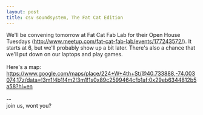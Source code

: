 ```yaml
---
layout: post
title: csv soundsystem, The Fat Cat Edition
---
```

We'll be convening tomorrow at Fat Cat Fab Lab for their Open House Tuesdays (<a href="http://www.meetup.com/fat-cat-fab-lab/events/177243572/">http://www.meetup.com/fat-cat-fab-lab/events/177243572/</a>). It starts at 6, but we'll probably show up a bit later. There's also a chance that we'll put down on our laptops and play games. <br/>
<br/>
Here's a map:<br/>
<a href="https://www.google.com/maps/place/224+W+4th+St/@40.733888,-74.003074,17z/data=!3m1!4b1!4m2!3m1!1s0x89c2599464cfb1af:0x29eb6344812b5a58?hl=en
">https://www.google.com/maps/place/224+W+4th+St/@40.733888,-74.003074,17z/data=!3m1!4b1!4m2!3m1!1s0x89c2599464cfb1af:0x29eb6344812b5a58?hl=en</a><br/>
<br/>
--<br/>
join us, wont you?